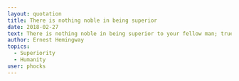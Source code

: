 ```yaml
---
layout: quotation
title: There is nothing noble in being superior
date: 2018-02-27
text: There is nothing noble in being superior to your fellow man; true nobility is being superior to your former self.
author: Ernest Hemingway
topics:
  - Superiority
  - Humanity
user: phocks
---
```

